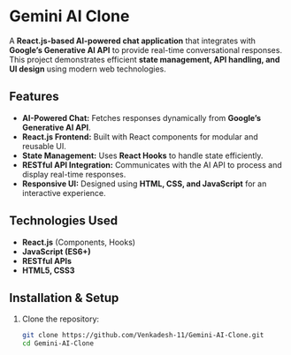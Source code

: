 # Gemini AI Clone  

A **React.js-based AI-powered chat application** that integrates with **Google’s Generative AI API** to provide real-time conversational responses. This project demonstrates efficient **state management, API handling, and UI design** using modern web technologies.  

## Features  
- **AI-Powered Chat:** Fetches responses dynamically from **Google’s Generative AI API**.  
- **React.js Frontend:** Built with React components for modular and reusable UI.  
- **State Management:** Uses **React Hooks** to handle state efficiently.  
- **RESTful API Integration:** Communicates with the AI API to process and display real-time responses.  
- **Responsive UI:** Designed using **HTML, CSS, and JavaScript** for an interactive experience.  

## Technologies Used  
- **React.js** (Components, Hooks)  
- **JavaScript (ES6+)**  
- **RESTful APIs**  
- **HTML5, CSS3**  

## Installation & Setup  
1. Clone the repository:  
   ```bash
   git clone https://github.com/Venkadesh-11/Gemini-AI-Clone.git
   cd Gemini-AI-Clone
